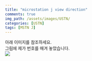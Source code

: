 ```yaml
---
title: "microstation j view direction"
comments: true 
img_path: /assets/images/USTN/
categories: [USTN]
tags: [MSTN J]
---
```


아래 이미지를 참조하세요.\
그림에 제가 번호를 매겨 놓았습니다.\
![](2011-07-05-44.jpg)
